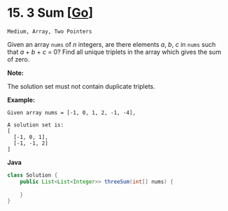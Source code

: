 # 15. 3 Sum [[Go](https://github.com/Apollo4634/LeetCode/tree/master/src/array/solution/ThreeSum.java)]

```Medium, Array, Two Pointers```

Given an array `nums` of *n* integers, are there elements *a*, *b*, *c* in `nums` such that *a* + *b* + *c* = 0? Find all unique triplets in the array which gives the sum of zero.

**Note:**

The solution set must not contain duplicate triplets.

**Example:**

```
Given array nums = [-1, 0, 1, 2, -1, -4],

A solution set is:
[
  [-1, 0, 1],
  [-1, -1, 2]
]
```

**Java**
```java
class Solution {
    public List<List<Integer>> threeSum(int[] nums) {
        
    }
}
```
